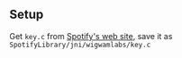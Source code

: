 ## Setup

Get `key.c` from [Spotify's web site](https://devaccount.spotify.com/my-account/keys/), save it as `SpotifyLibrary/jni/wigwamlabs/key.c`
